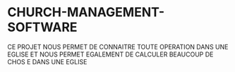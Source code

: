 # CHURCH-MANAGEMENT-SOFTWARE
CE PROJET NOUS PERMET DE CONNAITRE TOUTE OPERATION DANS UNE EGLISE ET NOUS PERMET EGALEMENT DE CALCULER BEAUCOUP DE CHOS E DANS UNE EGLISE 
